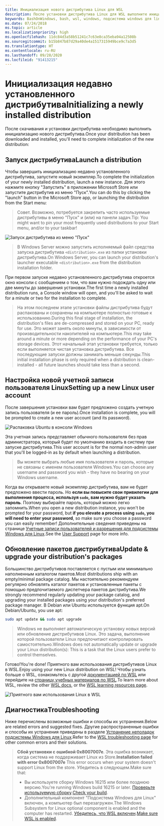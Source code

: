 ```yaml
---
title: Инициализация нового дистрибутива Linux для WSL
description: После установки дистрибутива Linux для WSL выполните инициализацию с помощью следующих простых действий.
keywords: BashOnWindows, bash, wsl, windows, подсистема windows для linux, windowssubsystem, ubuntu, debian, suse, windows 10
ms.date: 07/24/2018
ms.topic: article
ms.localizationpriority: high
ms.openlocfilehash: 11dc84d3a58b51241c7c63e8ca35eba94a12508b
ms.sourcegitcommit: b15b847b87d29a40de4a1517315949bce9c7a3d5
ms.translationtype: HT
ms.contentlocale: ru-RU
ms.lasthandoff: 09/28/2020
ms.locfileid: "91413215"
---
```

# <a name="initializing-a-newly-installed-distribution"></a><span data-ttu-id="28c12-104">Инициализация недавно установленного дистрибутива</span><span class="sxs-lookup"><span data-stu-id="28c12-104">Initializing a newly installed distribution</span></span>

<span data-ttu-id="28c12-105">После скачивания и установки дистрибутива необходимо выполнить инициализацию нового дистрибутива.</span><span class="sxs-lookup"><span data-stu-id="28c12-105">Once your distribution has been downloaded and installed, you'll need to complete initialization of the new distribution:</span></span>

## <a name="launch-a-distribution"></a><span data-ttu-id="28c12-106">Запуск дистрибутива</span><span class="sxs-lookup"><span data-stu-id="28c12-106">Launch a distribution</span></span>

<span data-ttu-id="28c12-107">Чтобы завершить инициализацию недавно установленного дистрибутива, запустите новый экземпляр.</span><span class="sxs-lookup"><span data-stu-id="28c12-107">To complete the initialization of your newly installed distribution, launch a new instance.</span></span> <span data-ttu-id="28c12-108">Для этого нажмите кнопку "Запустить" в приложении Microsoft Store или запустите дистрибутив из меню "Пуск".</span><span class="sxs-lookup"><span data-stu-id="28c12-108">You can do this by clicking the "launch" button in the Microsoft Store app, or launching the distribution from the Start menu:</span></span>

> <span data-ttu-id="28c12-109">Совет. Возможно, потребуется закрепить часто используемые дистрибутивы в меню "Пуск" и (или) на панели задач.</span><span class="sxs-lookup"><span data-stu-id="28c12-109">Tip: You might want to pin your most frequently used distributions to your Start menu, and/or to your taskbar!</span></span>

![Запуск дистрибутива из меню "Пуск"](media/start-menu.png)

> <span data-ttu-id="28c12-111">В Windows Server можно запустить исполняемый файл средства запуска дистрибутива `<distribution>.exe` из папки установки дистрибутива.</span><span class="sxs-lookup"><span data-stu-id="28c12-111">On Windows Server, you can launch your distribution's launcher executable `<distribution>.exe` from the distribution installation folder.</span></span>

<span data-ttu-id="28c12-112">При первом запуске недавно установленного дистрибутива откроется окно консоли с сообщением о том, что вам нужно подождать одну или две минуты до завершения установки.</span><span class="sxs-lookup"><span data-stu-id="28c12-112">The first time a newly installed distribution runs, a Console window will open, and you'll be asked to wait for a minute or two for the installation to complete.</span></span>

> <span data-ttu-id="28c12-113">На этом последнем этапе установки файлы дистрибутива будут распакованы и сохранены на компьютере полностью готовые к использованию.</span><span class="sxs-lookup"><span data-stu-id="28c12-113">During this final stage of installation, the distribution's files are de-compressed and stored on your PC, ready for use.</span></span> <span data-ttu-id="28c12-114">Это может занять около минуты, в зависимости от производительности накопителей на компьютере.</span><span class="sxs-lookup"><span data-stu-id="28c12-114">This may take around a minute or more depending on the performance of your PC's storage devices.</span></span> <span data-ttu-id="28c12-115">Этот начальный этап установки требуется, только если выполняется чистая установка дистрибутива. Все последующие запуски должны занимать меньше секунды.</span><span class="sxs-lookup"><span data-stu-id="28c12-115">This initial installation phase is only required when a distribution is clean-installed - all future launches should take less than a second.</span></span>

## <a name="setting-up-a-new-linux-user-account"></a><span data-ttu-id="28c12-116">Настройка новой учетной записи пользователя Linux</span><span class="sxs-lookup"><span data-stu-id="28c12-116">Setting up a new Linux user account</span></span>

<span data-ttu-id="28c12-117">После завершения установки вам будет предложено создать учетную запись пользователя (и ее пароль).</span><span class="sxs-lookup"><span data-stu-id="28c12-117">Once installation is complete, you will be prompted to create a new user account (and its password).</span></span>

![Распаковка Ubuntu в консоли Windows](media/UbuntuInstall.png)

<span data-ttu-id="28c12-119">Эта учетная запись представляет обычного пользователя без прав администратора, который будет по умолчанию входить в систему при запуске дистрибутива.</span><span class="sxs-lookup"><span data-stu-id="28c12-119">This user account is for the normal non-admin user that you'll be logged-in as by default when launching a distribution.</span></span>

> <span data-ttu-id="28c12-120">Вы можете выбрать любые имя пользователя и пароль, которые не связаны с именем пользователя Windows.</span><span class="sxs-lookup"><span data-stu-id="28c12-120">You can choose any username and password you wish - they have no bearing on your Windows username.</span></span>

<span data-ttu-id="28c12-121">Когда вы открываете новый экземпляр дистрибутива, вам не будет предложено ввести пароль. Но **если вы повысите свои привилегии для выполнения процесса, используя `sudo`, вам нужно будет указать пароль**. Поэтому выбирайте пароль, который можно легко запомнить.</span><span class="sxs-lookup"><span data-stu-id="28c12-121">When you open a new distribution instance, you won't be prompted for your password, but **if you elevate a process using `sudo`, you will need to enter your password**, so make sure you choose a password you can easily remember!</span></span> <span data-ttu-id="28c12-122">Дополнительные сведения приведены на странице [Учетные записи пользователей и разрешения для подсистемы Windows для Linux](user-support.md).</span><span class="sxs-lookup"><span data-stu-id="28c12-122">See the [User Support](user-support.md) page for more info.</span></span>

## <a name="update--upgrade-your-distributions-packages"></a><span data-ttu-id="28c12-123">Обновление пакетов дистрибутива</span><span class="sxs-lookup"><span data-stu-id="28c12-123">Update & upgrade your distribution's packages</span></span>

<span data-ttu-id="28c12-124">Большинство дистрибутивов поставляется с пустым или минимально наполненным каталогом пакетов.</span><span class="sxs-lookup"><span data-stu-id="28c12-124">Most distributions ship with an empty/minimal package catalog.</span></span> <span data-ttu-id="28c12-125">Мы настоятельно рекомендуем регулярно обновлять каталог пакетов и установленные пакеты с помощью предпочитаемого диспетчера пакетов дистрибутива.</span><span class="sxs-lookup"><span data-stu-id="28c12-125">We strongly recommend regularly updating your package catalog, and upgrading your installed packages using your distribution's preferred package manager.</span></span> <span data-ttu-id="28c12-126">В Debian или Ubuntu используется функция apt.</span><span class="sxs-lookup"><span data-stu-id="28c12-126">On Debian/Ubuntu, you use apt:</span></span>

```bash
sudo apt update && sudo apt upgrade
```

> <span data-ttu-id="28c12-127">Windows не выполняет автоматическую установку новых версий или обновление дистрибутивов Linux. Это задача, выполнение которой пользователи Linux предпочитают контролировать самостоятельно.</span><span class="sxs-lookup"><span data-stu-id="28c12-127">Windows does not automatically update or upgrade your Linux distribution(s): This is a task that the Linux users prefer to control themselves.</span></span>

<span data-ttu-id="28c12-128">Готово!</span><span class="sxs-lookup"><span data-stu-id="28c12-128">You're done!</span></span> <span data-ttu-id="28c12-129">Приятного вам использования дистрибутивов Linux в WSL.</span><span class="sxs-lookup"><span data-stu-id="28c12-129">Enjoy using your new Linux distribution on WSL!</span></span> <span data-ttu-id="28c12-130">Чтобы узнать больше о WSL, ознакомьтесь с другой [документацией по WSL](./index.md) или перейдите на [страницу учебных материалов по WSL](https://aka.ms/learnwsl).</span><span class="sxs-lookup"><span data-stu-id="28c12-130">To learn more about WSL, review the other [WSL docs](./index.md), or the [WSL learning resources page](https://aka.ms/learnwsl).</span></span>

![Приятного вам использования Linux в WSL](media/linux-on-wsl.png)

## <a name="troubleshooting"></a><span data-ttu-id="28c12-132">Диагностика</span><span class="sxs-lookup"><span data-stu-id="28c12-132">Troubleshooting</span></span>

<span data-ttu-id="28c12-133">Ниже перечислены возможные ошибки и способы их устранения.</span><span class="sxs-lookup"><span data-stu-id="28c12-133">Below are related errors and suggested fixes.</span></span> <span data-ttu-id="28c12-134">Другие распространенные ошибки и способы их устранения приведены в разделе [Устранение неполадок подсистемы Windows для Linux](troubleshooting.md).</span><span class="sxs-lookup"><span data-stu-id="28c12-134">Refer to the [WSL troubleshooting page](troubleshooting.md) for other common errors and their solutions.</span></span>

> <span data-ttu-id="28c12-135">**Сбой установки с ошибкой 0x8007007e**. Эта ошибка возникает, когда система не поддерживает Linux из Store.</span><span class="sxs-lookup"><span data-stu-id="28c12-135">**Installation failed with error 0x8007007e** This error occurs when your system doesn't support Linux from the store.</span></span>  <span data-ttu-id="28c12-136">Убедитесь в следующем.</span><span class="sxs-lookup"><span data-stu-id="28c12-136">Make sure that:</span></span>
> * <span data-ttu-id="28c12-137">Вы используете сборку Windows 16215 или более позднюю версию.</span><span class="sxs-lookup"><span data-stu-id="28c12-137">You're running Windows build 16215 or later.</span></span> <span data-ttu-id="28c12-138">[Проверьте используемую сборку](troubleshooting.md#check-your-build-number).</span><span class="sxs-lookup"><span data-stu-id="28c12-138">[Check your build](troubleshooting.md#check-your-build-number).</span></span>
> * <span data-ttu-id="28c12-139">Дополнительный компонент "Подсистема Windows для Linux" включен, а компьютер был перезагружен.</span><span class="sxs-lookup"><span data-stu-id="28c12-139">The Windows Subsystem for Linux optional component is enabled and the computer has restarted.</span></span>  <span data-ttu-id="28c12-140">[Убедитесь, что WSL включен](troubleshooting.md#confirm-wsl-is-enabled).</span><span class="sxs-lookup"><span data-stu-id="28c12-140">[Make sure WSL is enabled](troubleshooting.md#confirm-wsl-is-enabled).</span></span>